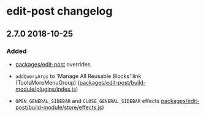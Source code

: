 # edit-post changelog

## 2.7.0 2018-10-25

### Added

- [packages/edit-post](https://github.com/front/gutenberg-js/blob/v2.7.0/src/js/gutenberg-overrides/packages/edit-post) overrides

- `addQueryArgs` to 'Manage All Reusable Blocks' link (ToolsMoreMenuGroup) ([packages/edit-post/build-module/plugins/index.js](https://github.com/front/gutenberg-js/blob/v2.7.0/src/js/gutenberg-overrides/packages/edit-post/build-module/plugins/index.js))

- `OPEN_GENERAL_SIDEBAR` and `CLOSE_GENERAL_SIDEBAR` effects [packages/edit-post/build-module/store/effects.js](https://github.com/front/gutenberg-js/blob/v0.0.1/src/js/gutenberg-overrides/packages/edit-post/build-module/store/effects.js))
